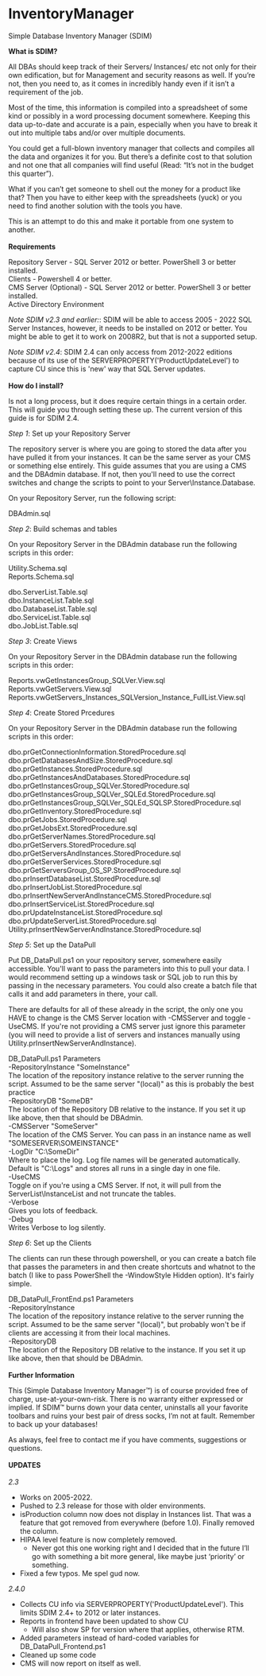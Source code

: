 # InventoryManager
Simple Database Inventory Manager (SDIM)

<b>What is SDIM?</b>

All DBAs should keep track of their Servers/ Instances/ etc not only for their own edification, but for Management and security reasons as well. If you’re not, then you need to, as it comes in incredibly handy even if it isn’t a requirement of the job.

Most of the time, this information is compiled into a spreadsheet of some kind or possibly in a word processing document somewhere. Keeping this data up-to-date and accurate is a pain, especially when you have to break it out into multiple tabs and/or over multiple documents.

You could get a full-blown inventory manager that collects and compiles all the data and organizes it for you. But there’s a definite cost to that solution and not one that all companies will find useful (Read: “It’s not in the budget this quarter”).

What if you can’t get someone to shell out the money for a product like that? Then you have to either keep with the spreadsheets (yuck) or you need to find another solution with the tools you have.

This is an attempt to do this and make it portable from one system to another.<br>
<br>
<b>Requirements</b>

Repository Server - SQL Server 2012 or better. PowerShell 3 or better installed.<br>
Clients - Powershell 4 or better.<br>
CMS Server (Optional) - SQL Server 2012 or better. PowerShell 3 or better installed.<br>
Active Directory Environment<br>

<i>Note SDIM v2.3 and earlier:</i>: SDIM will be able to access 2005 - 2022 SQL Server Instances, however, it needs to be installed on 2012 or better. You might be able to get it to work on 2008R2, but that is not a supported setup.<br>

<i>Note SDIM v2.4</i>: SDIM 2.4 can only access from 2012-2022 editions because of its use of the SERVERPROPERTY('ProductUpdateLevel') to capture CU since this is 'new' way that SQL Server updates. <br>
<br>
<b>How do I install?</b>

Is not a long process, but it does require certain things in a certain order. This will guide you through setting these up. The current version of this guide is for SDIM 2.4.

<i>Step 1</i>: Set up your Repository Server

The repository server is where you are going to stored the data after you have pulled it from your instances. It can be the same server as your CMS or something else entirely.  This guide assumes that you are using a CMS and the DBAdmin database. If not, then you'll need to use the correct switches and change the scripts to point to your Server\Instance.Database.
 
 On your Repository Server, run the following script:
 
 DBAdmin.sql
 
 <i>Step 2</i>: Build schemas and tables
 
 On your Repository Server in the DBAdmin database run the following scripts in this order:

Utility.Schema.sql<br>
Reports.Schema.sql<br>

dbo.ServerList.Table.sql<br>
dbo.InstanceList.Table.sql<br>
dbo.DatabaseList.Table.sql<br>
dbo.ServiceList.Table.sql<br>
dbo.JobList.Table.sql<br>

<i>Step 3</i>: Create Views

 On your Repository Server in the DBAdmin database run the following scripts in this order:

Reports.vwGetInstancesGroup_SQLVer.View.sql<br>
Reports.vwGetServers.View.sql<br>
Reports.vwGetServers_Instances_SQLVersion_Instance_FullList.View.sql<br>

<i>Step 4</i>: Create Stored Prcedures

 On your Repository Server in the DBAdmin database run the following scripts in this order:
 
dbo.prGetConnectionInformation.StoredProcedure.sql<br>
dbo.prGetDatabasesAndSize.StoredProcedure.sql<br>
dbo.prGetInstances.StoredProcedure.sql<br>
dbo.prGetInstancesAndDatabases.StoredProcedure.sql<br>
dbo.prGetInstancesGroup_SQLVer.StoredProcedure.sql<br>
dbo.prGetInstancesGroup_SQLVer_SQLEd.StoredProcedure.sql<br>
dbo.prGetInstancesGroup_SQLVer_SQLEd_SQLSP.StoredProcedure.sql<br>
dbo.prGetInventory.StoredProcedure.sql<br>
dbo.prGetJobs.StoredProcedure.sql<br>
dbo.prGetJobsExt.StoredProcedure.sql<br>
dbo.prGetServerNames.StoredProcedure.sql<br>
dbo.prGetServers.StoredProcedure.sql<br>
dbo.prGetServersAndInstances.StoredProcedure.sql<br>
dbo.prGetServerServices.StoredProcedure.sql<br>
dbo.prGetServersGroup_OS_SP.StoredProcedure.sql<br>
dbo.prInsertDatabaseList.StoredProcedure.sql<br>
dbo.prInsertJobList.StoredProcedure.sql<br>
dbo.prInsertNewServerAndInstanceCMS.StoredProcedure.sql<br>
dbo.prInsertServiceList.StoredProcedure.sql<br>
dbo.prUpdateInstanceList.StoredProcedure.sql<br>
dbo.prUpdateServerList.StoredProcedure.sql<br>
Utility.prInsertNewServerAndInstance.StoredProcedure.sql<br>

<i>Step 5</i>: Set up the DataPull<br>

Put DB_DataPull.ps1 on your repository server, somewhere easily accessible. You'll want to pass the parameters into this to pull your data. I would recommend setting up a windows task or SQL job to run this by passing in the necessary parameters. You could also create a batch file that calls it and add parameters in there, your call.

There are defaults for all of these already in the script, the only one you HAVE to change is the CMS Server location with -CMSServer and toggle -UseCMS. If you're not providing a CMS server just ignore this parameter (you will need to provide a list of servers and instances manually using Utility.prInsertNewServerAndInstance).

DB_DataPull.ps1 Parameters<br>
-RepositoryInstance "SomeInstance" <br>
The location of the repository instance relative to the server running the script. Assumed to be the same server "(local)" as this is probably the best practice<br>
-RepositoryDB "SomeDB" <br>
The location of the Repository DB relative to the instance. If you set it up like above, then that should be DBAdmin.<br>
-CMSServer "SomeServer"<br>
The location of the CMS Server. You can pass in an instance name as well "SOMESERVER\SOMEINSTANCE"<br>
-LogDir "C:\SomeDir\"<br>
Where to place the log. Log file names will be generated automatically. Default is "C:\Logs\" and stores all runs in a single day in one file.<br>
-UseCMS<br>
Toggle on if you're using a CMS Server. If not, it will pull from the ServerList\InstanceList and not truncate the tables.<br>
-Verbose<br>
Gives you lots of feedback.<br>
-Debug<br>
Writes Verbose to log silently.<br>

<i>Step 6</i>: Set up the Clients<br>

The clients can run these through powershell, or you can create a batch file that passes the parameters in and then create shortcuts and whatnot to the batch (I like to pass PowerShell the -WindowStyle Hidden option). It's fairly simple.

DB_DataPull_FrontEnd.ps1 Parameters<br>
-RepositoryInstance<br>
The location of the repository instance relative to the server running the script. Assumed to be the same server "(local)", but probably won't be if clients are accessing it from their local machines.<br>
-RepositoryDB<br>
The location of the Repository DB relative to the instance. If you set it up like above, then that should be DBAdmin.<br>
<br>
<b>Further Information</b>

This (Simple Database Inventory Manager™) is of course provided free of charge, use-at-your-own-risk. There is no warranty either expressed or implied. If SDIM™ burns down your data center, uninstalls all your favorite toolbars and ruins your best pair of dress socks, I’m not at fault. Remember to back up your databases!

As always, feel free to contact me if you have comments, suggestions or questions.<br>
<br>
<b>UPDATES</b><br>
<br>
<i>2.3</i><br>
- Works on 2005-2022.<br>
- Pushed to 2.3 release for those with older environments.<br>
- isProduction column now does not display in Instances list. That was a feature that got removed from everywhere (before 1.0). Finally removed the column.<br>
- HIPAA level feature is now completely removed.
  - Never got this one working right and I decided that in the future I’ll go with something a bit more general, like maybe just ‘priority’ or something.<br>
- Fixed a few typos. Me spel gud now.<br>
<!-- -->
<i>2.4.0</i><br>
- Collects CU info via SERVERPROPERTY('ProductUpdateLevel'). This limits SDIM 2.4+ to 2012 or later instances.<br>
- Reports in frontend have been updated to show CU 
  - Will also show SP for version where that applies, otherwise RTM.<br>
- Added parameters instead of hard-coded variables for DB_DataPull_Frontend.ps1<br>
- Cleaned up some code<br>
- CMS will now report on itself as well.<br>
<br>
